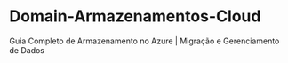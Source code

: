 # Domain-Armazenamentos-Cloud
Guia Completo de Armazenamento no Azure | Migração e Gerenciamento de Dados
